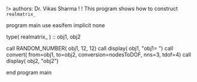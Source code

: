 !> authors: Dr. Vikas Sharma
!
! This program shows how to construct `realmatrix_`

program main
use easifem
implicit none

type( realmatrix_ ) :: obj1, obj2

call RANDOM_NUMBER( obj1, 12, 12)
call display( obj1, "obj1= ")
call convert( from=obj1, to=obj2, conversion=nodesToDOF, nns=3, tdof=4)
call display( obj2, "obj2")

end program main
